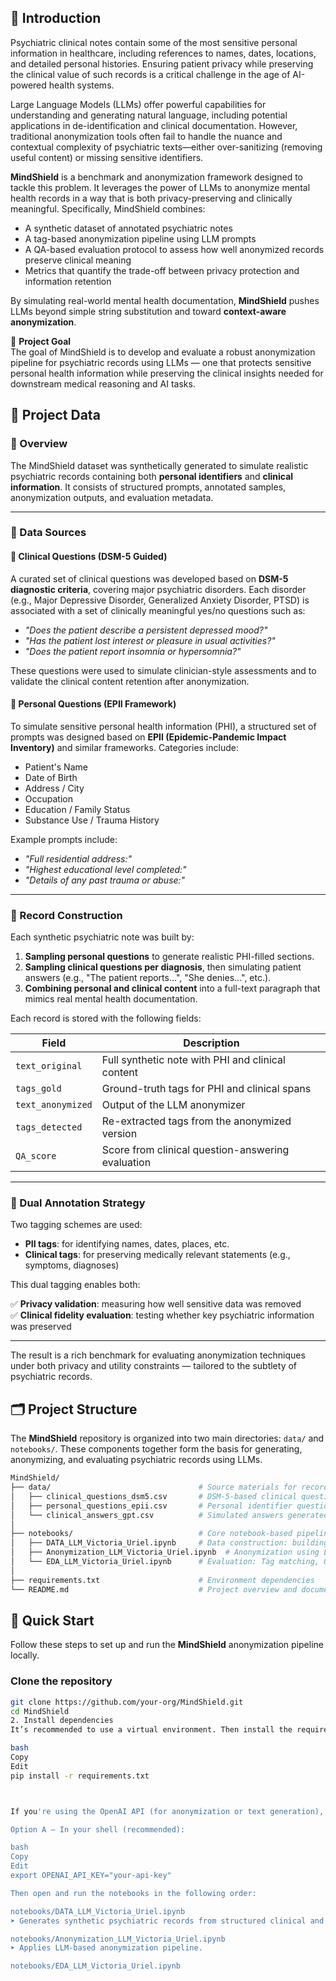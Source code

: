 ## 🧠 Introduction

Psychiatric clinical notes contain some of the most sensitive personal information in healthcare, including references to names, dates, locations, and detailed personal histories. Ensuring patient privacy while preserving the clinical value of such records is a critical challenge in the age of AI-powered health systems.

Large Language Models (LLMs) offer powerful capabilities for understanding and generating natural language, including potential applications in de-identification and clinical documentation. However, traditional anonymization tools often fail to handle the nuance and contextual complexity of psychiatric texts—either over-sanitizing (removing useful content) or missing sensitive identifiers.

**MindShield** is a benchmark and anonymization framework designed to tackle this problem. It leverages the power of LLMs to anonymize mental health records in a way that is both privacy-preserving and clinically meaningful. Specifically, MindShield combines:

- A synthetic dataset of annotated psychiatric notes  
- A tag-based anonymization pipeline using LLM prompts  
- A QA-based evaluation protocol to assess how well anonymized records preserve clinical meaning  
- Metrics that quantify the trade-off between privacy protection and information retention

By simulating real-world mental health documentation, **MindShield** pushes LLMs beyond simple string substitution and toward **context-aware anonymization**.

🧩 **Project Goal**  
The goal of MindShield is to develop and evaluate a robust anonymization pipeline for psychiatric records using LLMs — one that protects sensitive personal health information while preserving the clinical insights needed for downstream medical reasoning and AI tasks.


## 🧾 Project Data

### 🔹 Overview

The MindShield dataset was synthetically generated to simulate realistic psychiatric records containing both **personal identifiers** and **clinical information**. It consists of structured prompts, annotated samples, anonymization outputs, and evaluation metadata.

---

### 🔹 Data Sources

#### 🧠 Clinical Questions (DSM-5 Guided)

A curated set of clinical questions was developed based on **DSM-5 diagnostic criteria**, covering major psychiatric disorders. Each disorder (e.g., Major Depressive Disorder, Generalized Anxiety Disorder, PTSD) is associated with a set of clinically meaningful yes/no questions such as:

- *"Does the patient describe a persistent depressed mood?"*
- *"Has the patient lost interest or pleasure in usual activities?"*
- *"Does the patient report insomnia or hypersomnia?"*

These questions were used to simulate clinician-style assessments and to validate the clinical content retention after anonymization.

#### 🔐 Personal Questions (EPII Framework)

To simulate sensitive personal health information (PHI), a structured set of prompts was designed based on **EPII (Epidemic-Pandemic Impact Inventory)** and similar frameworks. Categories include:

- Patient's Name  
- Date of Birth  
- Address / City  
- Occupation  
- Education / Family Status  
- Substance Use / Trauma History

Example prompts include:

- *"Full residential address:"*  
- *"Highest educational level completed:"*  
- *"Details of any past trauma or abuse:"*

---

### 🔹 Record Construction

Each synthetic psychiatric note was built by:

1. **Sampling personal questions** to generate realistic PHI-filled sections.
2. **Sampling clinical questions per diagnosis**, then simulating patient answers (e.g., "The patient reports...", "She denies...", etc.).
3. **Combining personal and clinical content** into a full-text paragraph that mimics real mental health documentation.

Each record is stored with the following fields:

| Field              | Description                                         |
|-------------------|-----------------------------------------------------|
| `text_original`    | Full synthetic note with PHI and clinical content  |
| `tags_gold`        | Ground-truth tags for PHI and clinical spans       |
| `text_anonymized`  | Output of the LLM anonymizer                       |
| `tags_detected`    | Re-extracted tags from the anonymized version      |
| `QA_score`         | Score from clinical question-answering evaluation  |

---

### 🔹 Dual Annotation Strategy

Two tagging schemes are used:

- **PII tags**: for identifying names, dates, places, etc.  
- **Clinical tags**: for preserving medically relevant statements (e.g., symptoms, diagnoses)

This dual tagging enables both:

✅ **Privacy validation**: measuring how well sensitive data was removed  
✅ **Clinical fidelity evaluation**: testing whether key psychiatric information was preserved

---

The result is a rich benchmark for evaluating anonymization techniques under both privacy and utility constraints — tailored to the subtlety of psychiatric records.


## 🗂️ Project Structure

The **MindShield** repository is organized into two main directories: `data/` and `notebooks/`. These components together form the basis for generating, anonymizing, and evaluating psychiatric records using LLMs.

```bash
MindShield/
├── data/                                 # Source materials for record generation
│   ├── clinical_questions_dsm5.csv       # DSM-5-based clinical question set
│   ├── personal_questions_epii.csv       # Personal identifier question prompts
│   └── clinical_answers_gpt.csv          # Simulated answers generated by GPT-3.5 Turbo
│
├── notebooks/                            # Core notebook-based pipelines
│   ├── DATA_LLM_Victoria_Uriel.ipynb     # Data construction: building full synthetic records
│   ├── Anonymization_LLM_Victoria_Uriel.ipynb  # Anonymization using LLM prompts
│   └── EDA_LLM_Victoria_Uriel.ipynb      # Evaluation: Tag matching, QA scoring, visualization
│
├── requirements.txt                      # Environment dependencies
└── README.md                             # Project overview and documentation

```
## 🚀 Quick Start

Follow these steps to set up and run the **MindShield** anonymization pipeline locally.

### Clone the repository

```bash
git clone https://github.com/your-org/MindShield.git
cd MindShield
2. Install dependencies
It’s recommended to use a virtual environment. Then install the required packages:

bash
Copy
Edit
pip install -r requirements.txt



If you're using the OpenAI API (for anonymization or text generation), set your API key:

Option A – In your shell (recommended):

bash
Copy
Edit
export OPENAI_API_KEY="your-api-key"

Then open and run the notebooks in the following order:

notebooks/DATA_LLM_Victoria_Uriel.ipynb
➤ Generates synthetic psychiatric records from structured clinical and personal prompts.

notebooks/Anonymization_LLM_Victoria_Uriel.ipynb
➤ Applies LLM-based anonymization pipeline.

notebooks/EDA_LLM_Victoria_Uriel.ipynb

